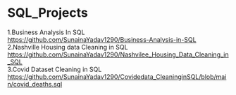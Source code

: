 # SQL_Projects
1.Business Analysis In SQL<br/>
  https://github.com/SunainaYadav1290/Business-Analysis-in-SQL<br/>
2.Nashville Housing data Cleaning in SQL <br/>
  https://github.com/SunainaYadav1290/Nashvilee_Housing_Data_Cleaning_in_SQL<br/>
3.Covid Dataset Cleaning in SQL<br/>
  https://github.com/SunainaYadav1290/Covidedata_CleaninginSQL/blob/main/covid_deaths.sql<br/>


  
